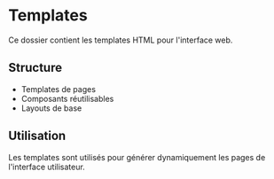 # Templates

Ce dossier contient les templates HTML pour l'interface web.

## Structure
- Templates de pages
- Composants réutilisables
- Layouts de base

## Utilisation
Les templates sont utilisés pour générer dynamiquement les pages de l'interface utilisateur.
